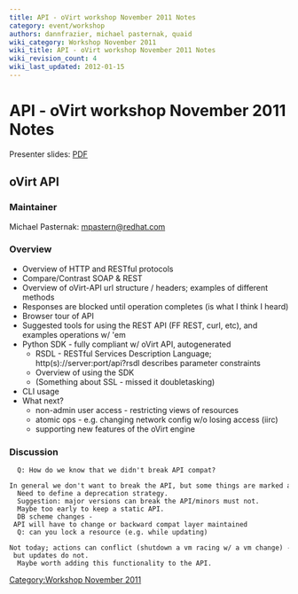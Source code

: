 ```yaml
---
title: API - oVirt workshop November 2011 Notes
category: event/workshop
authors: dannfrazier, michael pasternak, quaid
wiki_category: Workshop November 2011
wiki_title: API - oVirt workshop November 2011 Notes
wiki_revision_count: 4
wiki_last_updated: 2012-01-15
---
```


# API - oVirt workshop November 2011 Notes

Presenter slides: [PDF](http://resources.ovirt.org/old-site-files/wiki/OVirt-API-CLI-SDK-20111102.pdf)

## oVirt API

### Maintainer

Michael Pasternak: mpastern@redhat.com

### Overview

*   Overview of HTTP and RESTful protocols
*   Compare/Contrast SOAP & REST
*   Overview of oVirt-API url structure / headers; examples of different methods
*   Responses are blocked until operation completes (is what I think I heard)
*   Browser tour of API
*   Suggested tools for using the REST API (FF REST, curl, etc), and examples operations w/ 'em
*   Python SDK - fully compliant w/ oVirt API, autogenerated
    -   RSDL - RESTful Services Description Language; http(s)://server:port/api?rsdl describes parameter constraints
    -   Overview of using the SDK
    -   (Something about SSL - missed it doubletasking)
*   CLI usage
*   What next?
    -   non-admin user access - restricting views of resources
    -   atomic ops - e.g. changing network config w/o losing access (iirc)
    -   supporting new features of the oVirt engine

### Discussion

      Q: How do we know that we didn't break API compat?
      In general we don't want to break the API, but some things are marked as new/may change.
      Need to define a deprecation strategy.
      Suggestion: major versions can break the API/minors must not.
      Maybe too early to keep a static API.
      DB scheme changes - API will have to change or backward compat layer maintained
      Q: can you lock a resource (e.g. while updating)
      Not today; actions can conflict (shutdown a vm racing w/ a vm change) - but updates do not.
      Maybe worth adding this functionality to the API.

[Category:Workshop November 2011](/community/events/archives/workshop/workshop-november-2011/)
